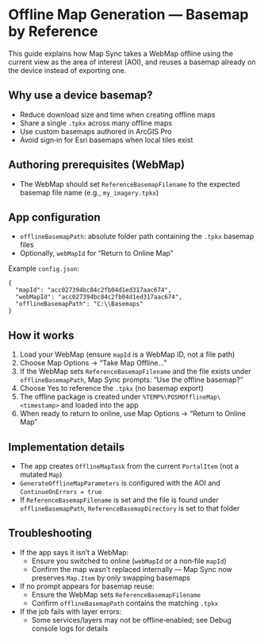 # Offline Map Generation — Basemap by Reference

This guide explains how Map Sync takes a WebMap offline using the current view as the area of interest (AOI), and reuses a basemap already on the device instead of exporting one.

## Why use a device basemap?

- Reduce download size and time when creating offline maps
- Share a single `.tpkx` across many offline maps
- Use custom basemaps authored in ArcGIS Pro
- Avoid sign‑in for Esri basemaps when local tiles exist

## Authoring prerequisites (WebMap)

- The WebMap should set `ReferenceBasemapFilename` to the expected basemap file name (e.g., `my_imagery.tpkx`)

## App configuration

- `offlineBasemapPath`: absolute folder path containing the `.tpkx` basemap files
- Optionally, `webMapId` for “Return to Online Map”

Example `config.json`:

```
{
  "mapId": "acc027394bc84c2fb04d1ed317aac674",
  "webMapId": "acc027394bc84c2fb04d1ed317aac674",
  "offlineBasemapPath": "C:\\Basemaps"
}
```

## How it works

1. Load your WebMap (ensure `mapId` is a WebMap ID, not a file path)
2. Choose Map Options → “Take Map Offline…”
3. If the WebMap sets `ReferenceBasemapFilename` and the file exists under `offlineBasemapPath`, Map Sync prompts: “Use the offline basemap?”
4. Choose Yes to reference the `.tpkx` (no basemap export)
5. The offline package is created under `%TEMP%\POSMOfflineMap\<timestamp>` and loaded into the app
6. When ready to return to online, use Map Options → “Return to Online Map”

## Implementation details

- The app creates `OfflineMapTask` from the current `PortalItem` (not a mutated `Map`)
- `GenerateOfflineMapParameters` is configured with the AOI and `ContinueOnErrors = true`
- If `ReferenceBasemapFilename` is set and the file is found under `offlineBasemapPath`, `ReferenceBasemapDirectory` is set to that folder

## Troubleshooting

- If the app says it isn’t a WebMap:
  - Ensure you switched to online (`webMapId` or a non‑file `mapId`)
  - Confirm the map wasn’t replaced internally — Map Sync now preserves `Map.Item` by only swapping basemaps
- If no prompt appears for basemap reuse:
  - Ensure the WebMap sets `ReferenceBasemapFilename`
  - Confirm `offlineBasemapPath` contains the matching `.tpkx`
- If the job fails with layer errors:
  - Some services/layers may not be offline‑enabled; see Debug console logs for details

